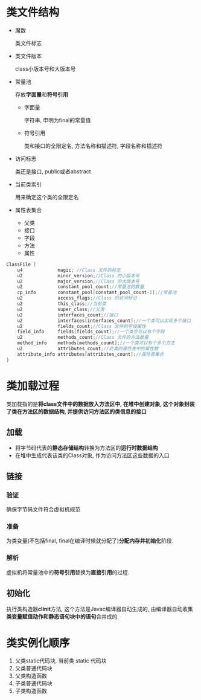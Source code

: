 # 类文件结构

- 魔数

  类文件标志

- 类文件版本

  class小版本号和大版本号

- 常量池

  存放**字面量**和**符号引用**

  - 字面量

    字符串, 申明为final的常量值

  - 符号引用

    类和接口的全限定名, 方法名称和描述符, 字段名称和描述符

- 访问标志

  类还是接口, public或者abstract

- 当前类索引

  用来确定这个类的全限定名

- 属性表集合

  - 父类
  - 接口
  - 字段
  - 方法
  - 属性

```Java
ClassFile {
    u4             magic; //Class 文件的标志
    u2             minor_version;//Class 的小版本号
    u2             major_version;//Class 的大版本号
    u2             constant_pool_count;//常量池的数量
    cp_info        constant_pool[constant_pool_count-1];//常量池
    u2             access_flags;//Class 的访问标记
    u2             this_class;//当前类
    u2             super_class;//父类
    u2             interfaces_count;//接口
    u2             interfaces[interfaces_count];//一个类可以实现多个接口
    u2             fields_count;//Class 文件的字段属性
    field_info     fields[fields_count];//一个类会可以有个字段
    u2             methods_count;//Class 文件的方法数量
    method_info    methods[methods_count];//一个类可以有个多个方法
    u2             attributes_count;//此类的属性表中的属性数
    attribute_info attributes[attributes_count];//属性表集合
}
```

# 类加载过程

类加载指的是**将class文件中的数据放入方法区中, 在堆中创建对象, 这个对象封装了类在方法区的数据结构, 并提供访问方法区的类信息的接口**

## 加载

- 将字节码代表的**静态存储结构**转换为方法区的**运行时数据结构**
- 在堆中生成代表该类的Class对象, 作为访问方法区这些数据的入口

## 链接

### 验证

确保字节码文件符合虚拟机规范

### 准备

为类变量(不包括final, final在编译时候就分配了)**分配内存并初始化**阶段.

### 解析

虚拟机将常量池中的**符号引用**替换为**直接引用**的过程.

## 初始化

执行类构造器**clinit**方法, 这个方法是Javac编译器自动生成的, 由编译器自动收集**类变量赋值动作和静态语句块中的语句**合并成的. 

# 类实例化顺序

1. 父类static代码块, 当前类 static 代码块
2. 父类普通代码块
3. 父类构造函数
4. 子类普通代码块
5. 子类构造函数
